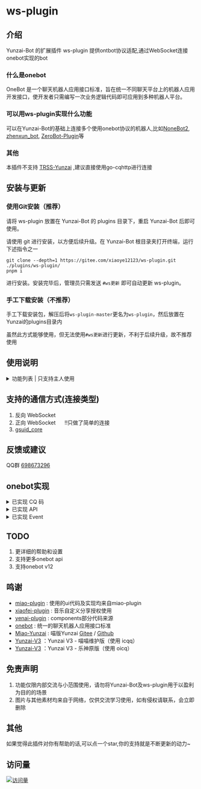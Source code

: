 # ws-plugin

## 介绍
Yunzai-Bot 的扩展插件 ws-plugin 提供ontbot协议适配,通过WebSocket连接onebot实现的bot

### 什么是onebot

OneBot 是一个聊天机器人应用接口标准，旨在统一不同聊天平台上的机器人应用开发接口，使开发者只需编写一次业务逻辑代码即可应用到多种机器人平台。

### 可以用ws-plugin实现什么功能

可以在Yunzai-Bot的基础上连接多个使用onebot协议的机器人,比如[NoneBot2](https://github.com/nonebot/nonebot2), [zhenxun_bot](https://github.com/HibiKier/zhenxun_bot), [ZeroBot-Plugin](https://github.com/FloatTech/ZeroBot-Plugin)等

### 其他

本插件不支持 [TRSS-Yunzai](https://gitee.com/TimeRainStarSky/Yunzai) ,建议直接使用go-cqhttp进行连接

## 安装与更新

### 使用Git安装（推荐）

请将 ws-plugin 放置在 Yunzai-Bot 的 plugins 目录下，重启 Yunzai-Bot 后即可使用。

请使用 git 进行安装，以方便后续升级。在 Yunzai-Bot 根目录夹打开终端，运行下述指令之一

```
git clone --depth=1 https://gitee.com/xiaoye12123/ws-plugin.git ./plugins/ws-plugin/
pnpm i

```

进行安装。安装完毕后，管理员只需发送 `#ws更新` 即可自动更新 ws-plugin。

### 手工下载安装（不推荐）

手工下载安装包，解压后将`ws-plugin-master`更名为`ws-plugin`，然后放置在Yunzai的plugins目录内

虽然此方式能够使用，但无法使用`#ws更新`进行更新，不利于后续升级，故不推荐使用

## 使用说明

<details>
<summary>功能列表 | 只支持主人使用</summary>

| 指令          | 说明                         |
| ------------  | --------------------------- |
| #ws帮助       | 召唤出ws插件的帮助图          |
| #ws设置       | 进行ws插件相关设置            |
| #ws添加连接    | 添加一个新的连接             |
| #ws删除连接    | 删除一个已有的连接           |
| #ws关闭连接    | 暂时关闭某个连接             |
| #ws打开连接    | 打开关闭的连接               |
| #ws查看连接    | 查看当前已有连接和状态        |
| #ws重新连接    | 断开已有连接并重新连接        |
| #ws连接说明    | 查看添加连接参数的说明        |

</details>

## 支持的通信方式(连接类型)

1. 反向 WebSocket
2. 正向 WebSocket  &nbsp;&nbsp;&nbsp;&nbsp;&nbsp;!!只做了简单的连接
3. [gsuid_core](https://github.com/Genshin-bots/gsuid_core)

## 反馈或建议

QQ群 [698673296](http://qm.qq.com/cgi-bin/qm/qr?_wv=1027&k=0xSHDCUDrVbiOKe7ksEi5xpxdmJj8VRT&authKey=gnMoAHGtaQcqlGg50M%2B6QvIvKsyzMrPymK0FjIxCe7mdzUM8rSIi2jvxWczaZEU5&noverify=0&group_code=698673296)

## onebot实现

<details>
<summary>已实现 CQ 码</summary>

| CQ 码        | 功能                        |
| ------------ | --------------------------- |
| [CQ:face]    | [QQ表情]                    |
| [CQ:image]   | [图片]                      |
| [CQ:record]  | [语音]                      |
| [CQ:at]      | [@某人]                     |
| [CQ:poke]    | [戳一戳]                    |
| [CQ:music]   | [音乐分享]                  |
| [CQ:music]   | [音乐自定义分享]             |
| [CQ:reply]   | [回复]                      |
| [CQ:node]    | [合并转发自定义节点]         |
| [CQ:json]    | [JSON消息]                  |

[QQ表情]: https://github.com/botuniverse/onebot-11/blob/master/message/segment.md#qq-%E8%A1%A8%E6%83%85
[图片]: https://github.com/botuniverse/onebot-11/blob/master/message/segment.md#%E5%9B%BE%E7%89%87
[语音]: https://github.com/botuniverse/onebot-11/blob/master/message/segment.md#%E8%AF%AD%E9%9F%B3
[@某人]: https://github.com/botuniverse/onebot-11/blob/master/message/segment.md#%E6%9F%90%E4%BA%BA
[戳一戳]: https://github.com/botuniverse/onebot-11/blob/master/message/segment.md#%E6%88%B3%E4%B8%80%E6%88%B3
[音乐分享]: https://github.com/botuniverse/onebot-11/blob/master/message/segment.md#%E9%9F%B3%E4%B9%90%E5%88%86%E4%BA%AB-
[音乐自定义分享]: https://github.com/botuniverse/onebot-11/blob/master/message/segment.md#%E9%9F%B3%E4%B9%90%E8%87%AA%E5%AE%9A%E4%B9%89%E5%88%86%E4%BA%AB-
[回复]: https://github.com/botuniverse/onebot-11/blob/master/message/segment.md#%E5%9B%9E%E5%A4%8D
[合并转发自定义节点]: https://github.com/botuniverse/onebot-11/blob/master/message/segment.md#%E5%90%88%E5%B9%B6%E8%BD%AC%E5%8F%91%E8%87%AA%E5%AE%9A%E4%B9%89%E8%8A%82%E7%82%B9
[JSON消息]: https://github.com/botuniverse/onebot-11/blob/master/message/segment.md#json-%E6%B6%88%E6%81%AF

</details>

<details>
<summary>已实现 API</summary>

### 可能符合 OneBot 标准的 API

| API                   | 功能                        |
| --------------------- | --------------------------- |
| send_private_msg      | [发送私聊消息]               |
| send_group_msg        | [发送群聊消息]               |
| send_msg              | [发送消息]                   |
| delete_msg            | [撤回消息]                   |
| set_group_kick        | [群组踢人]                   |
| set_group_ban         | [群组单人禁言]               |
| set_group_whole_ban   | [群组全员禁言]               |
| set_group_admin       | [群组设置管理员]              |
| set_group_card        | [设置群名片（群备注）]         |
| set_group_name        | [设置群名]                   |
| set_group_leave       | [退出群组]                   |
| set_group_special_title| [设置群组专属头衔]           |
| get_login_info        | [获取登录号信息]             |
| get_stranger_info     | [获取陌生人信息]             |
| get_friend_list       | [获取好友列表]               |
| get_group_info        | [获取群信息]                 |
| get_group_list        | [获取群列表]                 |
| get_group_member_info | [获取群成员信息]              |
| get_group_member_list | [获取群成员列表]              |
| get_version_info      | [获取版本信息]              |

[发送私聊消息]: https://github.com/botuniverse/onebot-11/blob/master/api/public.md#send_private_msg-%E5%8F%91%E9%80%81%E7%A7%81%E8%81%8A%E6%B6%88%E6%81%AF
[发送群聊消息]: https://github.com/botuniverse/onebot-11/blob/master/api/public.md#send_group_msg-%E5%8F%91%E9%80%81%E7%BE%A4%E6%B6%88%E6%81%AF
[发送消息]: https://github.com/botuniverse/onebot-11/blob/master/api/public.md#send_msg-%E5%8F%91%E9%80%81%E6%B6%88%E6%81%AF
[撤回消息]: https://github.com/botuniverse/onebot-11/blob/master/api/public.md#delete_msg-%E6%92%A4%E5%9B%9E%E6%B6%88%E6%81%AF
[群组踢人]: https://github.com/botuniverse/onebot-11/blob/master/api/public.md#set_group_kick-%E7%BE%A4%E7%BB%84%E8%B8%A2%E4%BA%BA
[群组单人禁言]: https://github.com/botuniverse/onebot-11/blob/master/api/public.md#set_group_ban-%E7%BE%A4%E7%BB%84%E5%8D%95%E4%BA%BA%E7%A6%81%E8%A8%80
[群组全员禁言]: https://github.com/botuniverse/onebot-11/blob/master/api/public.md#set_group_whole_ban-%E7%BE%A4%E7%BB%84%E5%85%A8%E5%91%98%E7%A6%81%E8%A8%80
[群组设置管理员]: https://github.com/botuniverse/onebot-11/blob/master/api/public.md#set_group_admin-%E7%BE%A4%E7%BB%84%E8%AE%BE%E7%BD%AE%E7%AE%A1%E7%90%86%E5%91%98
[设置群名片（群备注）]: https://github.com/botuniverse/onebot-11/blob/master/api/public.md#set_group_card-%E8%AE%BE%E7%BD%AE%E7%BE%A4%E5%90%8D%E7%89%87%E7%BE%A4%E5%A4%87%E6%B3%A8
[设置群名]: https://github.com/botuniverse/onebot-11/blob/master/api/public.md#set_group_name-%E8%AE%BE%E7%BD%AE%E7%BE%A4%E5%90%8D
[退出群组]: https://github.com/botuniverse/onebot-11/blob/master/api/public.md#set_group_leave-%E9%80%80%E5%87%BA%E7%BE%A4%E7%BB%84
[设置群组专属头衔]: https://github.com/botuniverse/onebot-11/blob/master/api/public.md#set_group_special_title-%E8%AE%BE%E7%BD%AE%E7%BE%A4%E7%BB%84%E4%B8%93%E5%B1%9E%E5%A4%B4%E8%A1%94
[群组单人禁言]: https://github.com/botuniverse/onebot-11/blob/master/api/public.md#set_group_ban-%E7%BE%A4%E7%BB%84%E5%8D%95%E4%BA%BA%E7%A6%81%E8%A8%80
[获取登录号信息]: https://github.com/botuniverse/onebot-11/blob/master/api/public.md#get_login_info-%E8%8E%B7%E5%8F%96%E7%99%BB%E5%BD%95%E5%8F%B7%E4%BF%A1%E6%81%AF
[获取陌生人信息]: https://github.com/botuniverse/onebot-11/blob/master/api/public.md#get_stranger_info-%E8%8E%B7%E5%8F%96%E9%99%8C%E7%94%9F%E4%BA%BA%E4%BF%A1%E6%81%AF
[获取好友列表]: https://github.com/botuniverse/onebot-11/blob/master/api/public.md#get_friend_list-%E8%8E%B7%E5%8F%96%E5%A5%BD%E5%8F%8B%E5%88%97%E8%A1%A8
[获取群信息]: https://github.com/botuniverse/onebot-11/blob/master/api/public.md#get_group_info-%E8%8E%B7%E5%8F%96%E7%BE%A4%E4%BF%A1%E6%81%AF
[获取群列表]: https://github.com/botuniverse/onebot-11/blob/master/api/public.md#get_group_list-%E8%8E%B7%E5%8F%96%E7%BE%A4%E5%88%97%E8%A1%A8
[获取群成员信息]: https://github.com/botuniverse/onebot-11/blob/master/api/public.md#get_group_member_info-%E8%8E%B7%E5%8F%96%E7%BE%A4%E6%88%90%E5%91%98%E4%BF%A1%E6%81%AF
[获取群成员列表]: https://github.com/botuniverse/onebot-11/blob/master/api/public.md#get_group_member_list-%E8%8E%B7%E5%8F%96%E7%BE%A4%E6%88%90%E5%91%98%E5%88%97%E8%A1%A8
[获取版本信息]: https://github.com/botuniverse/onebot-11/blob/master/api/public.md#get_version_info-%E8%8E%B7%E5%8F%96%E7%89%88%E6%9C%AC%E4%BF%A1%E6%81%AF

### 从 go-cqhttp cv 过来的api

| 拓展 API                    | 功能                   |
| --------------------------- | ---------------------- |
| set_group_portrait         | [设置群头像]           |
| get_msg                    | [获取消息]             |
| get_forward_msg            | [获取合并转发内容]     |
| send_private_forward_msg   | [发送合并转发(私聊)]     |
| send_group_forward_msg     | [发送合并转发(群聊)]     |
| get_group_root_files       | [获取群根目录文件列表] |
| get_group_files_by_folder  | [获取群子目录文件列表] |
| get_group_file_url         | [获取群文件资源链接]   |
| get_status                 | [获取状态]             |

[设置群头像]: https://docs.go-cqhttp.org/api/#%E8%AE%BE%E7%BD%AE%E7%BE%A4%E5%A4%B4%E5%83%8F
[获取消息]: https://docs.go-cqhttp.org/api/#%E8%8E%B7%E5%8F%96%E6%B6%88%E6%81%AF
[获取合并转发内容]: https://docs.go-cqhttp.org/api/#%E8%8E%B7%E5%8F%96%E5%90%88%E5%B9%B6%E8%BD%AC%E5%8F%91%E5%86%85%E5%AE%B9
[发送合并转发(私聊)]: https://docs.go-cqhttp.org/api/#%E5%8F%91%E9%80%81%E5%90%88%E5%B9%B6%E8%BD%AC%E5%8F%91-%E5%A5%BD%E5%8F%8B
[发送合并转发(群聊)]: https://docs.go-cqhttp.org/api/#%E5%8F%91%E9%80%81%E5%90%88%E5%B9%B6%E8%BD%AC%E5%8F%91-%E7%BE%A4
[获取群根目录文件列表]: https://docs.go-cqhttp.org/api/#%E8%8E%B7%E5%8F%96%E7%BE%A4%E6%A0%B9%E7%9B%AE%E5%BD%95%E6%96%87%E4%BB%B6%E5%88%97%E8%A1%A8
[获取群子目录文件列表]: https://docs.go-cqhttp.org/api/#%E8%8E%B7%E5%8F%96%E7%BE%A4%E5%AD%90%E7%9B%AE%E5%BD%95%E6%96%87%E4%BB%B6%E5%88%97%E8%A1%A8
[获取群文件资源链接]: https://docs.go-cqhttp.org/api/#%E8%8E%B7%E5%8F%96%E7%BE%A4%E6%96%87%E4%BB%B6%E8%B5%84%E6%BA%90%E9%93%BE%E6%8E%A5
[获取状态]: https://docs.go-cqhttp.org/api/#%E8%8E%B7%E5%8F%96%E7%8A%B6%E6%80%81

</details>

<details>
<summary>已实现 Event</summary>

| 事件类型  | Event            |
| -------- | ---------------- |
| 通知事件  | [群管理员变动]    |
| 通知事件  | [群成员减少]      |
| 通知事件  | [群成员增加]      |
| 通知事件  | [群禁言]          | 
| 通知事件  | [好友添加]        |
| 通知事件  | [群消息撤回]      |
| 通知事件  | [好友消息撤回]    |
| 通知事件  | [群内戳一戳]      |

[群管理员变动]: https://github.com/botuniverse/onebot-11/blob/master/event/notice.md#%E7%BE%A4%E7%AE%A1%E7%90%86%E5%91%98%E5%8F%98%E5%8A%A8
[群成员减少]: https://github.com/botuniverse/onebot-11/blob/master/event/notice.md#%E7%BE%A4%E6%88%90%E5%91%98%E5%87%8F%E5%B0%91
[群成员增加]: https://github.com/botuniverse/onebot-11/blob/master/event/notice.md#%E7%BE%A4%E6%88%90%E5%91%98%E5%A2%9E%E5%8A%A0
[群禁言]: https://github.com/botuniverse/onebot-11/blob/master/event/notice.md#%E7%BE%A4%E7%A6%81%E8%A8%80
[好友添加]: https://github.com/botuniverse/onebot-11/blob/master/event/notice.md#%E5%A5%BD%E5%8F%8B%E6%B7%BB%E5%8A%A0
[群消息撤回]: https://github.com/botuniverse/onebot-11/blob/master/event/notice.md#%E7%BE%A4%E6%B6%88%E6%81%AF%E6%92%A4%E5%9B%9E
[好友消息撤回]: https://github.com/botuniverse/onebot-11/blob/master/event/notice.md#%E5%A5%BD%E5%8F%8B%E6%B6%88%E6%81%AF%E6%92%A4%E5%9B%9E
[群内戳一戳]: https://github.com/botuniverse/onebot-11/blob/master/event/notice.md#%E7%BE%A4%E5%86%85%E6%88%B3%E4%B8%80%E6%88%B3

</details>

## TODO

1.  更详细的帮助和设置
2.  支持更多onebot api
3.  支持onebot v12

## 鸣谢

* [miao-plugin](https://gitee.com/yoimiya-kokomi/miao-plugin) : 使用的ui代码及实现均来自miao-plugin
* [xiaofei-plugin](https://gitee.com/xfdown/xiaofei-plugin) : 音乐自定义分享授权使用
* [yenai-plugin](https://www.yenai.ren/) : components部分代码来源
* [onebot](https://github.com/botuniverse/onebot) : 统一的聊天机器人应用接口标准
* [Miao-Yunzai](https://github.com/yoimiya-kokomi/Miao-Yunzai) : 喵版Yunzai [Gitee](https://gitee.com/yoimiya-kokomi/Miao-Yunzai)
  / [Github](https://github.com/yoimiya-kokomi/Miao-Yunzai)
* [Yunzai-V3](https://github.com/yoimiya-kokomi/Yunzai-Bot) ：Yunzai V3 - 喵喵维护版（使用 icqq）
* [Yunzai-V3](https://gitee.com/Le-niao/Yunzai-Bot) ：Yunzai V3 - 乐神原版（使用 oicq）


## 免责声明

1. 功能仅限内部交流与小范围使用，请勿将Yunzai-Bot及ws-plugin用于以盈利为目的的场景
2. 图片与其他素材均来自于网络，仅供交流学习使用，如有侵权请联系，会立即删除

## 其他

如果觉得此插件对你有帮助的话,可以点一个star,你的支持就是不断更新的动力~

## 访问量

[![访问量](https://profile-counter.glitch.me/xiaoye12123-ws-plugin/count.svg)](https://gitee.com/xiaoye12123/ws-plugin)